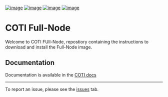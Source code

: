 [![image](https://img.shields.io/badge/Telegram-2CA5E0?style=for-the-badge&logo=telegram&logoColor=white)](https://telegram.coti.io)
[![image](https://img.shields.io/badge/Discord-5865F2?style=for-the-badge&logo=discord&logoColor=white)](https://discord.coti.io)
[![image](https://img.shields.io/badge/X-000000?style=for-the-badge&logo=x&logoColor=white)](https://twitter.coti.io)
[![image](https://img.shields.io/badge/YouTube-FF0000?style=for-the-badge&logo=youtube&logoColor=white)](https://youtube.coti.io)

# COTI Full-Node

Welcome to COTI FUll-Node, repostiory containing the instructions to download and install the Full-Node image.

## Documentation

Documentation is available in the [COTI docs](https://docs.coti.io/coti-documentation/running-a-coti-node)

---

To report an issue, please see the [issues](https://github.com/coti-io/coti-full-node/issues/new) tab.

